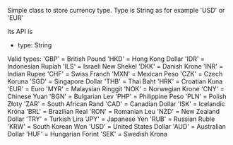 Simple class to store currency type. Type is String as for example 'USD' or 'EUR'

Its API is
- type: String

Valid types:
'GBP' = British Pound
'HKD' = Hong Kong Dollar
'IDR' = Indonesian Rupiah
'ILS' = Israeli New Shekel
'DKK' = Danish Krone
'INR' = Indian Rupee
'CHF' = Swiss Franch
'MXN' = Mexican Peso
'CZK' = Czech Koruna
'SGD' = Singapore Dollar
'THB' = Thai Baht
'HRK' = Croatian Kuna
'EUR' = Euro
'MYR' = Malaysian Ringgit
'NOK' = Norwegian Krone
'CNY' = Chinese Yuan
'BGN' = Bulgarian Lev
'PHP' = Philippine Peso
'PLN' = Polish Złoty
'ZAR' = South African Rand
'CAD' = Canadian Dollar
'ISK' = Icelandic Króna
'BRL' = Brazilian Real
'RON' = Romanian Leu
'NZD' = New Zealand Dollar
'TRY' = Turkish Lira
'JPY' = Japanese Yen
'RUB' = Russian Ruble
'KRW' = South Korean Won
'USD' = United States Dollar
'AUD' = Australian Dollar
'HUF' = Hungarian Forint
'SEK' = Swedish Krona